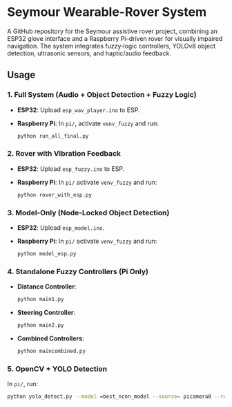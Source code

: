 # Seymour Wearable-Rover System

A GitHub repository for the Seymour assistive rover project, combining an ESP32 glove interface and a Raspberry Pi–driven rover for visually impaired navigation. The system integrates fuzzy‑logic controllers, YOLOv8 object detection, ultrasonic sensors, and haptic/audio feedback.

## Usage

### 1. Full System (Audio + Object Detection + Fuzzy Logic)

* **ESP32**: Upload `esp_wav_player.ino` to ESP.
* **Raspberry Pi**: In `pi/`, activate `venv_fuzzy` and run:

  ```bash
  python run_all_final.py
  ```

### 2. Rover with Vibration Feedback

* **ESP32**: Upload `esp_fuzzy.ino` to ESP.
* **Raspberry Pi**: In `pi/` activate `venv_fuzzy` and run:

  ```bash
  python rover_with_esp.py
  ```

### 3. Model‑Only (Node‑Locked Object Detection)

* **ESP32**: Upload `esp_model.ino`.
* **Raspberry Pi**: In `pi/` activate `venv_fuzzy` and run:

  ```bash
  python model_esp.py
  ```

### 4. Standalone Fuzzy Controllers (Pi Only)

* **Distance Controller**:

  ```bash
  python main1.py
  ```

* **Steering Controller**:

  ```bash
  python main2.py
  ```

* **Combined Controllers**:

  ```bash
  python maincombined.py
  ```

### 5. OpenCV + YOLO Detection

In `pi/`, run:

```bash
python yolo_detect.py --model =best_ncnn_model --source= picamera0 --resolution 1280x720
```


